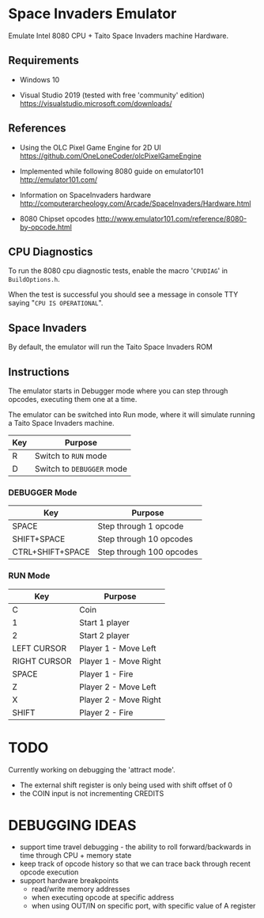 # Space Invaders Emulator

Emulate Intel 8080 CPU + Taito Space Invaders machine Hardware.

## Requirements

- Windows 10

- Visual Studio 2019 (tested with free 'community' edition)
  https://visualstudio.microsoft.com/downloads/

## References

- Using the OLC Pixel Game Engine for 2D UI
  https://github.com/OneLoneCoder/olcPixelGameEngine

- Implemented while following 8080 guide on emulator101
  http://emulator101.com/

- Information on SpaceInvaders hardware
  http://computerarcheology.com/Arcade/SpaceInvaders/Hardware.html

- 8080 Chipset opcodes
  http://www.emulator101.com/reference/8080-by-opcode.html

## CPU Diagnostics

To run the 8080 cpu diagnostic tests, enable the macro '`CPUDIAG`' in `BuildOptions.h`.

When the test is successful you should see a message in console TTY saying "`CPU IS OPERATIONAL`".

## Space Invaders

By default, the emulator will run the Taito Space Invaders ROM

## Instructions

The emulator starts in Debugger mode where you can step through opcodes, executing them one at a time.

The emulator can be switched into Run mode, where it will simulate running a Taito Space Invaders machine.

| Key |  Purpose |
|---|---|
| R  | Switch to `RUN` mode  |
| D  | Switch to `DEBUGGER` mode  |

### DEBUGGER Mode

| Key |  Purpose |
|---|---|
| SPACE  | Step through 1 opcode  |
| SHIFT+SPACE  | Step through 10 opcodes  |
| CTRL+SHIFT+SPACE  | Step through 100 opcodes  |

### RUN Mode

| Key |  Purpose |
|---|---|
| C  | Coin  |
| 1  | Start 1 player  |
| 2  | Start 2 player  |
| LEFT CURSOR  | Player 1 - Move Left  |
| RIGHT CURSOR  | Player 1 - Move Right  |
| SPACE  |  Player 1 - Fire |
| Z  | Player 2 - Move Left  |
| X  | Player 2 - Move Right  |
| SHIFT  | Player 2 - Fire  |


# TODO

Currently working on debugging the 'attract mode'.

- The external shift register is only being used with shift offset of 0
- the COIN input is not incrementing CREDITS

# DEBUGGING IDEAS

- support time travel debugging - the ability to roll forward/backwards in time through CPU + memory state
- keep track of opcode history so that we can trace back through recent opcode execution
- support hardware breakpoints
  - read/write memory addresses
  - when executing opcode at specific address
  - when using OUT/IN on specific port, with specific value of A register

